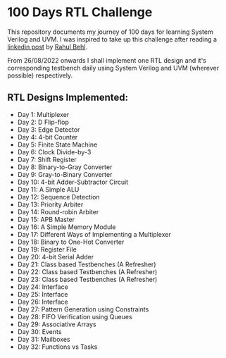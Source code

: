 # 100 Days RTL Challenge

This repository documents my journey of 100 days for learning System Verilog and UVM. I was inspired to take up this challenge after reading a [linkedin post](https://www.linkedin.com/posts/raulbehl_100daysofrtl-100daysofrtl-verilog-activity-6941643220841828352-oBlD/?utm_source=linkedin_share&utm_medium=member_desktop_web) by [Rahul Behl](https://github.com/raulbehl/100DaysOfRTL).

From 26/08/2022 onwards I shall implement one RTL design and it's corresponding testbench daily using System Verilog and UVM (wherever possible) respectively.

## RTL Designs Implemented:
* Day 1: Multiplexer
* Day 2: D Flip-flop
* Day 3: Edge Detector
* Day 4: 4-bit Counter
* Day 5: Finite State Machine
* Day 6: Clock Divide-by-3
* Day 7: Shift Register
* Day 8: Binary-to-Gray Converter
* Day 9: Gray-to-Binary Converter
* Day 10: 4-bit Adder-Subtractor Circuit
* Day 11: A Simple ALU
* Day 12: Sequence Detection
* Day 13: Priority Arbiter
* Day 14: Round-robin Arbiter
* Day 15: APB Master
* Day 16: A Simple Memory Module
* Day 17: Different Ways of Implementing a Multiplexer
* Day 18: Binary to One-Hot Converter 
* Day 19: Register File
* Day 20: 4-bit Serial Adder
* Day 21: Class based Testbenches (A Refresher)
* Day 22: Class based Testbenches (A Refresher)
* Day 23: Class based Testbenches (A Refresher)
* Day 24: Interface
* Day 25: Interface
* Day 26: Interface
* Day 27: Pattern Generation using Constraints
* Day 28: FIFO Verification using Queues
* Day 29: Associative Arrays
* Day 30: Events
* Day 31: Mailboxes
* Day 32: Functions vs Tasks



